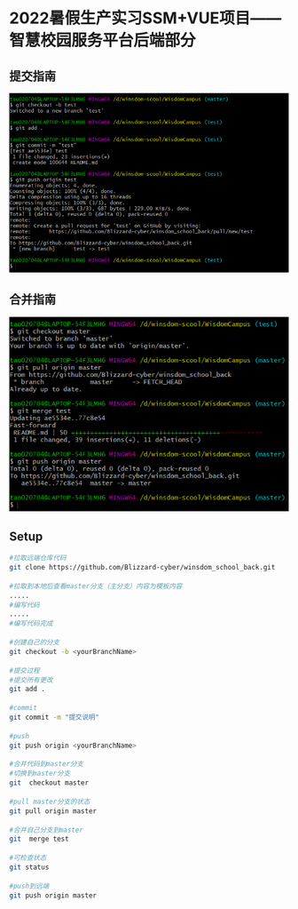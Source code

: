 # 2022暑假生产实习SSM+VUE项目——智慧校园服务平台后端部分

## 提交指南

![push](Img/push.png)

## 合并指南

![merge](Img/merge.png)

##  Setup

``` bash
#拉取远端仓库代码
git clone https://github.com/Blizzard-cyber/winsdom_school_back.git

#拉取到本地后查看master分支（主分支）内容为模板内容
.....
#编写代码
.....
#编写代码完成

#创建自己的分支
git checkout -b <yourBranchName>

#提交过程
#提交所有更改
git add .

#commit
git commit -m "提交说明"

#push
git push origin <yourBranchName>

#合并代码到master分支
#切换到master分支
git  checkout master

#pull master分支的状态
git pull origin master

#合并自己分支到master
git  merge test

#可检查状态
git status

#push到远端
git push origin master
```
